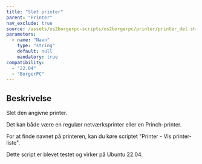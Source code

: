 ```yaml
---
title: "Slet printer"
parent: "Printer"
nav_exclude: true
source: /assets/os2borgerpc-scripts/os2borgerpc/printer/printer_del.sh
parameters:
  - name: "Navn"
    type: "string"
    default: null
    mandatory: true
compatibility:  
  - "22.04"
  - "BorgerPC"
---
```


## Beskrivelse
Slet den angivne printer.

Det kan både være en regulær netværksprinter eller en Princh-printer.

For at finde navnet på printeren, kan du køre scriptet "Printer - Vis printer-liste".

Dette script er blevet testet og virker på Ubuntu 22.04.